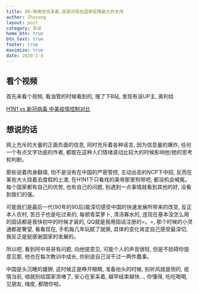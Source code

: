 ```yaml
---
title: 00:再难受也呆着,就是对现在国家疫情最大的支持
author: Zhusong
layout: post
category: 杂谈
home_btn: true
btn_text: true
footer: true
maximize: true
date: 2020-2-8
---
```



## 看个视频

首先来看个视频, 看油管的时候看到的, 搜了下B站, 发现有该UP主, 奥利给

[H1N1 vs 新冠病毒 中美疫情控制对比](https://www.bilibili.com/video/av87448425)	

## 想说的话

网上充斥的大量的正面负面的信息, 同时充斥着各种谣言, 因为信息量的爆炸, 任何一个有点文字功底的作者, 都能在这种人们情绪波动比较大的时候影响他/她的思考和判断。

那些说着肉身翻墙, 怕不是没有在中国的严密管控, 主动出击的NCP下中招, 反而在某些大火烧着去度假的土澳, 在H1N1下只看戏的美帝那里狗带吧, 都没机会喊冤。每个国家都有自己的优势, 也有自己的问题, 别遇到一点事情就看到其他的好, 没看到我们的强。

可能我们是最后一代(90年的90后)能深切感受中国的快速发展所带来的改变, 反正本人农村, 苦日子也是吃过来的, 每顿青菜萝卜, 清汤寡水的, 连现在基本没怎么用的固话都是我快初中的时候才装的, QQ就是我用固话注册的=。=, 那个时候的小灵通都是奢望, 看看现在, 手机每几年玩腻了就换, 具体的变化肯定自己感受最深切, 我反正是挺感谢国家的发展的。

所以吧, 看到阿中哥哥有问题, 向他提意见, 可能个人的声音很轻, 但是不妨碍你提意见那, 他也在每次教训中成长, 你别说自己没干过一两件蠢事。

中国是头沉睡的雄狮, 这时候正是睁开眼睛, 准备抬头的时候, 别听风就是雨的, 疫情当前, 咱就别给国家添堵了, 安心在家呆着, 越早结束越快..., 你懂得, 吃吃喝喝, 见朋友, 嗨皮, 都随你啦。